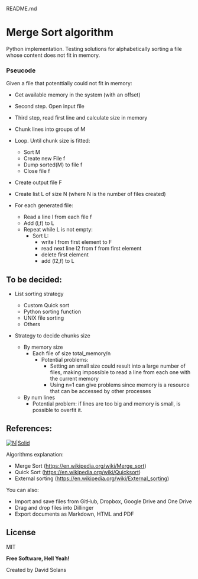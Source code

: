 README.md

# Merge Sort algorithm
Python implementation.
Testing solutions for alphabetically sorting a file whose content does not fit in memory.


### Pseucode 

Given a file that potenttially could not fit in memory:
* Get available memory in the system (with an offset)
* Second step. Open input file
* Third step, read first line and calculate size in memory
* Chunk lines into groups of M
* Loop. Until chunk size is fitted:
	*   Sort M
	*  Create new File f
	*  Dump sorted(M) to file f
	* Close file f
	
* Create output file F
* Create list L of size N (where N is the number of files created)
* For each generated file:
    * Read a line l from each file f
    * Add (l,f) to L
    * Repeat while L is not empty:
        * Sort L:
            * write l from first element to F
            * read next line l2 from f from first element
            * delete first element
            * add (l2,f) to L


## To be decided:
* List sorting strategy
    * Custom Quick sort
    * Python sorting function
    * UNIX file sorting
    * Others
    
* Strategy to decide chunks size
    * By memory size
        * Each file of size total_memory/n
            * Potential problems: 
                * Setting an small size could result into a large number of files, making impossible to read a line from each one with the current memory 
                * Using n=1 can give problems since memory is a resource that can be accessed by other processes
    * By num lines
        * Potential problem: if lines are too big and memory is small, is possible to overfit it.  
    


## References:
[![N|Solid](https://upload.wikimedia.org/wikipedia/en/thumb/8/80/Wikipedia-logo-v2.svg/220px-Wikipedia-logo-v2.svg.png)](https://nodesource.com/products/nsolid)

Algorithms explanation:

  - Merge Sort (https://en.wikipedia.org/wiki/Merge_sort)
  - Quick Sort (https://en.wikipedia.org/wiki/Quicksort)
  - External sorting (https://en.wikipedia.org/wiki/External_sorting)

You can also:
  - Import and save files from GitHub, Dropbox, Google Drive and One Drive
  - Drag and drop files into Dillinger
  - Export documents as Markdown, HTML and PDF


License
----

MIT


**Free Software, Hell Yeah!**


Created by David Solans